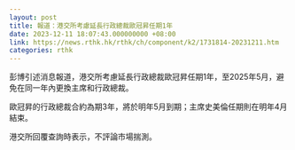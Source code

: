 ```yaml
---
layout: post
title: 報道：港交所考慮延長行政總裁歐冠昇任期1年
date: 2023-12-11 18:07:43.000000000 +08:00
link: https://news.rthk.hk/rthk/ch/component/k2/1731814-20231211.htm
categories: rthk
---
```


彭博引述消息報道，港交所考慮延長行政總裁歐冠昇任期1年，至2025年5月，避免在同一年內更換主席和行政總裁。

歐冠昇的行政總裁合約為期3年，將於明年5月到期；主席史美倫任期則在明年4月結束。

港交所回覆查詢時表示，不評論市場揣測。
